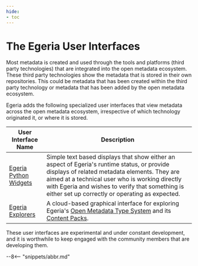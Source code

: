 ```yaml
---
hide:
- toc
---
```


<!-- SPDX-License-Identifier: CC-BY-4.0 -->
<!-- Copyright Contributors to the Egeria project. -->

# The Egeria User Interfaces

Most metadata is created and used through the tools and platforms (third party technologies) that are integrated into the open metadata ecosystem.  These third party technologies show the metadata that is stored in their own repositories.  This could be metadata that has been created within the third party technology or metadata that has been added by the open metadata ecosystem. 

Egeria adds the following specialized user interfaces that view metadata across the open metadata ecosystem, irrespective of which technology originated it, or where it is stored.  

| User Interface Name                                              | Description                                                                                                                                                                                                                                                                                          |
|------------------------------------------------------------------|------------------------------------------------------------------------------------------------------------------------------------------------------------------------------------------------------------------------------------------------------------------------------------------------------|
| [Egeria Python Widgets](/user-interfaces/python-widgets/overvew) | Simple text based displays that show either an aspect of Egeria's runtime status, or provide displays of related metadata elements.  They are aimed at a technical user who is working directly with Egeria and wishes to verify that something is either set up correctly or operating as expected. |  
| [Egeria Explorers](/user-interfaces/python-widgets/overview)     | A cloud-based graphical interface for exploring Egeria's [Open Metadata Type System](/types) and its [Content Packs](/content-packs).                                                                                                                                                                |  

These user interfaces are experimental and under constant development, and it is worthwhile to keep engaged with the community members that are developing them.

--8<-- "snippets/abbr.md"